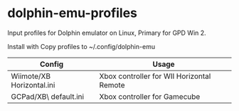 # dolphin-emu-profiles
Input profiles for Dolphin emulator on Linux, Primary for GPD Win 2.

Install with 
Copy profiles to ~/.config/dolphin-emu

Config | Usage
--- | ---
Wiimote/XB Horizontal.ini | Xbox controller for WII Horizontal Remote
GCPad/XB\ default.ini | Xbox controller for Gamecube
